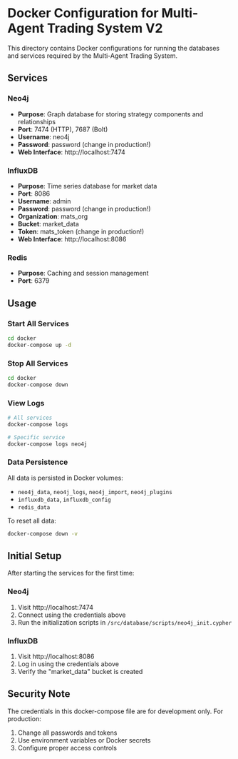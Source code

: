 # Docker Configuration for Multi-Agent Trading System V2

This directory contains Docker configurations for running the databases and services required by the Multi-Agent Trading System.

## Services

### Neo4j
- **Purpose**: Graph database for storing strategy components and relationships
- **Port**: 7474 (HTTP), 7687 (Bolt)
- **Username**: neo4j
- **Password**: password (change in production!)
- **Web Interface**: http://localhost:7474

### InfluxDB
- **Purpose**: Time series database for market data
- **Port**: 8086
- **Username**: admin
- **Password**: password (change in production!)
- **Organization**: mats_org
- **Bucket**: market_data
- **Token**: mats_token (change in production!)
- **Web Interface**: http://localhost:8086

### Redis
- **Purpose**: Caching and session management
- **Port**: 6379

## Usage

### Start All Services
```bash
cd docker
docker-compose up -d
```

### Stop All Services
```bash
cd docker
docker-compose down
```

### View Logs
```bash
# All services
docker-compose logs

# Specific service
docker-compose logs neo4j
```

### Data Persistence
All data is persisted in Docker volumes:
- `neo4j_data`, `neo4j_logs`, `neo4j_import`, `neo4j_plugins`
- `influxdb_data`, `influxdb_config`
- `redis_data`

To reset all data:
```bash
docker-compose down -v
```

## Initial Setup

After starting the services for the first time:

### Neo4j
1. Visit http://localhost:7474
2. Connect using the credentials above
3. Run the initialization scripts in `/src/database/scripts/neo4j_init.cypher`

### InfluxDB
1. Visit http://localhost:8086
2. Log in using the credentials above
3. Verify the "market_data" bucket is created

## Security Note

The credentials in this docker-compose file are for development only. For production:
1. Change all passwords and tokens
2. Use environment variables or Docker secrets
3. Configure proper access controls
